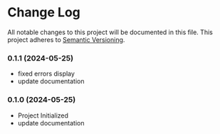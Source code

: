 # Change Log

All notable changes to this project will be documented in this file.
This project adheres to [Semantic Versioning](http://semver.org/).

### 0.1.1 (2024-05-25)

- fixed errors display
- update documentation

### 0.1.0 (2024-05-25)

- Project Initialized
- update documentation
